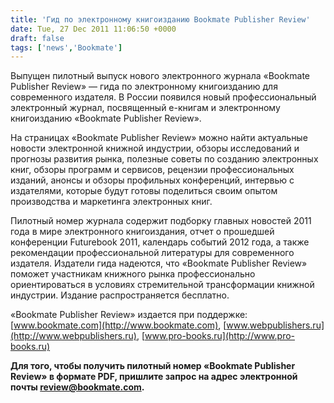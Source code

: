 ```yaml
---
title: 'Гид по электронному книгоизданию Bookmate Publisher Review'
date: Tue, 27 Dec 2011 11:06:50 +0000
draft: false
tags: ['news','Bookmate']
---
```


Выпущен пилотный выпуск нового электронного журнала «Bookmate Publisher Review» — гида по электронному книгоизданию для современного издателя. В России появился новый профессиональный электронный журнал, посвященный е-книгам и электронному книгоизданию «Bookmate Publisher Review».

На страницах «Bookmate Publisher Review» можно найти актуальные новости электронной книжной индустрии, обзоры исследований и прогнозы развития рынка, полезные советы по созданию электронных книг, обзоры программ и сервисов, рецензии профессиональных изданий, анонсы и обзоры профильных конференций, интервью с издателями, которые будут готовы поделиться своим опытом производства и маркетинга электронных книг.

Пилотный номер журнала содержит подборку главных новостей 2011 года в мире электронного книгоиздания, отчет о прошедшей конференции Futurebook 2011, календарь событий 2012 года, а также рекомендации профессиональной литературы для современного издателя. Издатели гида надеются, что «Bookmate Publisher Review» поможет участникам книжного рынка профессионально ориентироваться в условиях стремительной трансформации книжной индустрии. Издание распространяется бесплатно.

«Bookmate Publisher Review» издается при поддержке: [www.bookmate.com](http://www.bookmate.com), [www.webpublishers.ru](http://www.webpublishers.ru), [www.pro-books.ru](http://www.pro-books.ru)

**Для того, чтобы получить пилотный номер «Bookmate Publisher Review» в формате PDF, пришлите запрос на адрес электронной почты [review@bookmate.com](mailto:review@bookmate.com).**